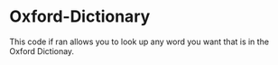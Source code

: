 # Oxford-Dictionary
This code if ran allows you to look up any word you want that is in the Oxford Dictionay.
